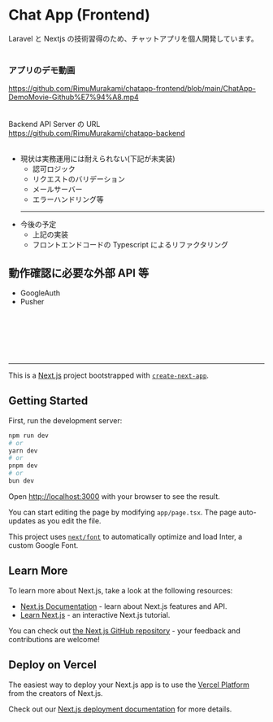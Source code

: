 # Chat App (Frontend)

Laravel と Nextjs の技術習得のため、チャットアプリを個人開発しています。
<br><br>
### アプリのデモ動画

https://github.com/RimuMurakami/chatapp-frontend/blob/main/ChatApp-DemoMovie-Github%E7%94%A8.mp4
<br><br><br>
Backend API Server の URL
<br>
https://github.com/RimuMurakami/chatapp-backend
<br><br>
- 現状は実務運用には耐えられない(下記が未実装)
  - 認可ロジック
  - リクエストのバリデーション
  - メールサーバー
  - エラーハンドリング等
  <hr>
- 今後の予定
  - 上記の実装
  - フロントエンドコードの Typescript によるリファクタリング

## 動作確認に必要な外部 API 等

- GoogleAuth
- Pusher

<br><br><br><br><br><hr>

This is a [Next.js](https://nextjs.org/) project bootstrapped with [`create-next-app`](https://github.com/vercel/next.js/tree/canary/packages/create-next-app).

## Getting Started

First, run the development server:

```bash
npm run dev
# or
yarn dev
# or
pnpm dev
# or
bun dev
```

Open [http://localhost:3000](http://localhost:3000) with your browser to see the result.

You can start editing the page by modifying `app/page.tsx`. The page auto-updates as you edit the file.

This project uses [`next/font`](https://nextjs.org/docs/basic-features/font-optimization) to automatically optimize and load Inter, a custom Google Font.

## Learn More

To learn more about Next.js, take a look at the following resources:

- [Next.js Documentation](https://nextjs.org/docs) - learn about Next.js features and API.
- [Learn Next.js](https://nextjs.org/learn) - an interactive Next.js tutorial.

You can check out [the Next.js GitHub repository](https://github.com/vercel/next.js/) - your feedback and contributions are welcome!

## Deploy on Vercel

The easiest way to deploy your Next.js app is to use the [Vercel Platform](https://vercel.com/new?utm_medium=default-template&filter=next.js&utm_source=create-next-app&utm_campaign=create-next-app-readme) from the creators of Next.js.

Check out our [Next.js deployment documentation](https://nextjs.org/docs/deployment) for more details.
